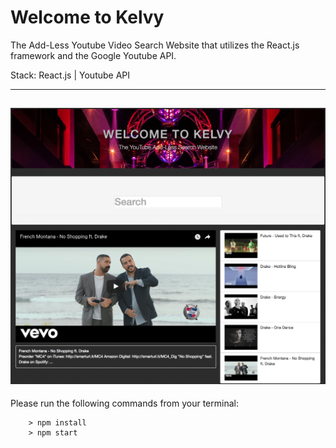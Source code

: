 # Welcome to Kelvy

The Add-Less Youtube Video Search Website that utilizes the React.js framework and the Google Youtube API.

Stack: React.js | Youtube API

-----------------------------
![Kelvy](/kelvy.png?raw=true "Kelvy")
-----------------------------

Please run the following commands from your terminal:

```
	> npm install
	> npm start
```
